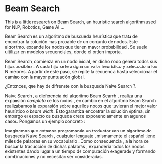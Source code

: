 # Beam Search
This is a little research on Beam Search, an heuristic search algorithm used for NLP, Robotics, Game AI ...

Beam Search es un algoritmo de busqueda heurística que trata de encontrar la solución mas probable de un conjunto de nodos. 
Este algoritmo, expande los nodos que tienen mayor probabilidad . Se suele ultilizar en modelos secuenciales, donde el orden importa.

Beam Search, comienza en un nodo inicial, en dicho nodo genera todos sus hijos posibles . A cada hijo se le asigna un valor heurístico y seleccciona los N mejores. A partir de este paso, se repite la secuencia hasta seleccionar el camino con la mayor puntuación global. 

¿Entonces, que hay de difrenete con la busqueda Naive Search ?.

Naive Search , a dieferencia del algoritmo Beam Search , realiza una expansión *completa* de los nodos , en cambio en el algoritmo Beam Search realizabamos la expansión sobre aquellos nodos que tuvieran el mejor valor heurístico o *beam width*. Esto garantiza encontrar la solución óptima, sin embargo el espacio de búsqueda crece exponencialmente en algunos casos. 
Pongamos un ejemplo concreto :

Imaginemos que estamos programando un traductor con un algoritmo de busqueda Naive Search , cualquier lenguaje , mismamente el español tiene miles de palabras en su vocabulario . Como consecuencia , a la hora de buscar la traducción de dichas palabras , expandería todos los nodos existentes dando lugar a un tiempo de computación exagerado y formando combinaciones y no necesitan ser consideradas.


